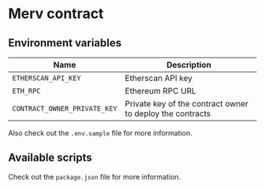 # Merv contract

## Environment variables

| Name                         | Description                                               |
| ---------------------------- | --------------------------------------------------------- |
| `ETHERSCAN_API_KEY`          | Etherscan API key                                         |
| `ETH_RPC`                    | Ethereum RPC URL                                          |
| `CONTRACT_OWNER_PRIVATE_KEY` | Private key of the contract owner to deploy the contracts |

Also check out the `.env.sample` file for more information.

## Available scripts

Check out the `package.json` file for more information.
